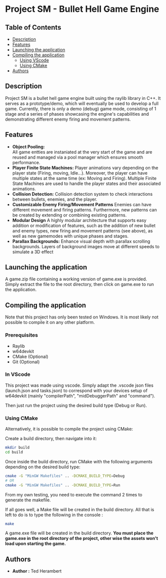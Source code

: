 # Project SM - Bullet Hell Game Engine

## Table of Contents

- [Description](#description)
- [Features](#features)
- [Launching the application](#launching-the-application)
- [Compiling the application](#compiling-the-application)
	- [Using VScode](#using-vscode)
	- [Using CMake](#using-cmake)
- [Authors](#authors)


## Description

Project SM is a bullet hell game engine built using the raylib library in C++. It serves as a prototype/demo, 
which will eventually be used to develop a full game. Currently, there is only a demo (debug) game mode, consisting of 1 stage and a series of phases showcasing the engine's capabilities and demonstrating different enemy firing and movement patterns.

## Features

- **Object Pooling:** <br>
All game entties are instaniated at the very start of the game and are reused and managed via a
pool manager which ensures smooth performance.
- **Player Finite State Machines:**
Player animations vary depending on the player state (Firing, moving, Idle...). Moreover, the player can
have multiple states at the same time (ex: Moving and Firing). Multiple Finite State Machines are used to handle
the player states and their associated animations.
- **Collision Detection:**
Collision detection system to check interactions between bullets, enemies, and the player.
- **Customizable Enemy Firing/Movement Patterns**
Enemies can have different movement and firing patterns. Furthermore, new patterns can be created 
by extending or combining existing patterns.
- **Modular Design**
A highly modular architecture that supports easy addition or modification of features, such as
the addition of new bullet and enemy types, new firing and movement patterns (see above), as
well as new gamemodes with unique phases and stages.
- **Parallax Backgrounds:**
Enhance visual depth with parallax scrolling backgrounds. Layers of background images move at different 
speeds to simulate a 3D effect

## Launching the application

A game.zip file containing a working version of game.exe is provided. Simply extract the file to the root directory, then click on game.exe to run the application.

## Compiling the application
Note that this project has only been tested on Windows. It is most likely not possible
to compile it on any other platform.

### Prerequisites
- Raylib
- w64devkit
- CMake (Optional)
- Git (Optional)

### In VScode

This project was made using vscode. Simply adapt the .vscode json files (launch.json and tasks.json)
to correspond with your devices setup of w64devkit (mainly "compilerPath", "midDebuggerPath" and "command").

Then just run the project using the desired build type (Debug or Run).

### Using CMake

Alternatively, it is possible to compile the project using CMake:

Create a build directory, then navigate into it:
```bash
mkdir build
cd build
```

Once inside the build directory, run CMake with the following arguments depending
on the desired build type:
```bash
cmake -G "MinGW Makefiles" .. -DCMAKE_BUILD_TYPE=Debug
# OR
cmake -G "MinGW Makefiles" .. -DCMAKE_BUILD_TYPE=Run
```
From my own testing, you need to execute the command 2 times to generate the makefile.

If all goes well, a Make file will be created in the build directory. All that is
left to do is to type the following in the console :
```bash
make
```
A game.exe file will be created in the build directory. 
**You must place the game.exe in the root directory of the project, other wise the assets won't load upon starting the game.**

## Authors

- **Author :** Ted Herambert
